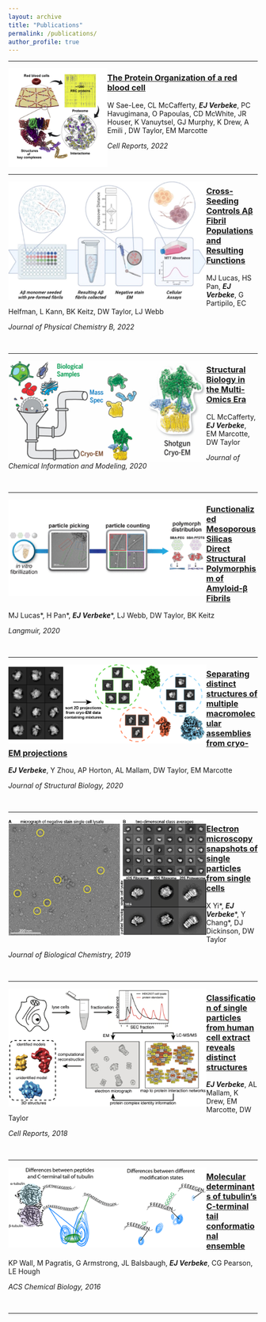 ```yaml
---
layout: archive
title: "Publications"
permalink: /publications/
author_profile: true
---
```


------


<img src="../images/cell_rep_2022.jpg" align=left width="200"/>  

### [The Protein Organization of a red blood cell](https://doi.org/10.1016/j.celrep.2022.111103)  
W Sae-Lee, CL McCafferty, ***EJ Verbeke***, PC Havugimana, O Papoulas, CD McWhite, JR Houser, K Vanuytsel, GJ Murphy, K Drew, A Emili , DW Taylor, EM Marcotte 

*Cell Reports, 2022*

<br clear="left"/>


------


<img src="../images/jpcb_2022.jpeg" align=left width="400"/>  

### [Cross-Seeding Controls Aβ Fibril Populations and Resulting Functions](https://pubs.acs.org/doi/full/10.1021/acs.jpcb.1c09995)  
MJ Lucas, HS Pan, ***EJ Verbeke***, G Partipilo, EC Helfman, L Kann, BK Keitz, DW Taylor, LJ Webb

*Journal of Physical Chemistry B, 2022*

<br clear="left"/>


------



<img src="../images/JCIM_2020_abstract.jpeg" align=left width="400"/>  

### [Structural Biology in the Multi-Omics Era](https://pubs.acs.org/doi/abs/10.1021/acs.jcim.9b01164)  
CL McCafferty, ***EJ Verbeke***, EM Marcotte, DW Taylor  

*Journal of Chemical Information and Modeling, 2020*

<br clear="left"/>


------


<img src="../images/Langmuir_2020_abstract.png" align=left width="400"/>  

### [Functionalized Mesoporous Silicas Direct Structural Polymorphism of Amyloid-β Fibrils](https://pubs.acs.org/doi/abs/10.1021/acs.langmuir.0c00827)  
MJ Lucas\*, H Pan\*, ***EJ Verbeke****, LJ Webb, DW Taylor, BK Keitz  

*Langmuir, 2020*

<br clear="left"/>


------


<img src="../images/JSB_2020_abstract.png" align=left width="400"/>  

### [Separating distinct structures of multiple macromolecular assemblies from cryo-EM projections](https://doi.org/10.1016/j.jsb.2019.107416)  
***EJ Verbeke***, Y Zhou, AP Horton, AL Mallam, DW Taylor, EM Marcotte  

*Journal of Structural Biology, 2020*  

<br clear="left"/>

 
------


<img src="../images/JBC_2019_fig2.png" align=left width="400"/>  

### [Electron microscopy snapshots of single particles from single cells](https://www.jbc.org/content/294/5/1602.short)  
X Yi\*, ***EJ Verbeke****, Y Chang\*, DJ Dickinson, DW Taylor

*Journal of Biological Chemistry, 2019*

<br clear="left"/>


------


<img src="../images/CellRep_2018_Fig1.png" align=left width="400"/>  

### [Classification of single particles from human cell extract reveals distinct structures](https://doi.org/10.1016/j.celrep.2018.06.022)  
***EJ Verbeke***, AL Mallam, K Drew, EM Marcotte, DW Taylor  

*Cell Reports, 2018*  

<br clear="left"/>


------


<img src="../images/ACS_2016_abstract.gif" align=left width="400"/>  

### [Molecular determinants of tubulin’s C-terminal tail conformational ensemble](https://doi.org/10.1021/acschembio.6b00507)  
KP Wall, M Pagratis, G Armstrong, JL Balsbaugh, ***EJ Verbeke***, CG Pearson, LE Hough  

*ACS Chemical Biology, 2016*  

<br clear="left"/>


------
